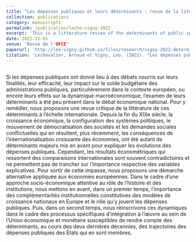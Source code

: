 ```yaml
---
title: "Les dépenses publiques et leurs déterminants : revue de la litétrature et mise en perspective dans le contexte institutionnel européen"
collection: publications
category: manuscripts
permalink: /publication/leche-vigny-2022
excerpt: 'This is a litterature review of the determinants of public spendings.'
date: 2022-12-01
venue: 'Revue de l'OFCE'
paperurl: 'http://leo-vigny.github.io/files/research/vigny-2022-determinant.pdf'
citation: 'Lechevalier, Arnaud et Vigny, Leo. (2022). "Les dépenses publiques et leurs déterminants : revue de la litétrature et mise en perspective dans le contexte institutionnel européen".&quot; <i>Revue de l'OFCE 1</i>. 179(4), 49-101.'
---
```


<div style="display: flex; align-items: center;">
  <div>
    <p>Si les dépenses publiques ont donné lieu à des débats nourris sur leurs finalités, leur efficacité, leur impact sur le solde budgétaire des administrations publiques, particulièrement dans le contexte européen, ou encore leurs effets sur la dynamique macroéconomique, l’examen de leurs déterminants a été peu présent dans le débat économique national. Pour y remédier, nous proposons une revue critique de la littérature de ces déterminants à l’échelle internationale. Depuis la fin du XIXe siècle, la croissance économique, la configuration des systèmes politiques, le mouvement de démocratisation des sociétés et les demandes sociales conflictuelles qui en résultent, plus récemment, les conséquences de l’internationalisation croissante des économies, ont été autant de déterminants majeurs mis en avant pour expliquer les évolutions des dépenses publiques. Cependant, les résultats économétriques qui ressortent des comparaisons internationales sont souvent contradictoires et ne permettent pas de trancher sur l’importance respective des variables explicatives. Pour sortir de cette impasse, nous proposons une démarche alternative appliquée aux économies européennes. Dans le cadre d’une approche socio-économique attentive au rôle de l’histoire et des institutions, nous mettons en avant, dans un premier temps, l’importance des complémentarités institutionnelles constitutives des modèles de croissance nationaux en Europe et le rôle qu’y jouent les dépenses publiques. Puis, dans un second temps, nous réinscrivons ces dynamiques dans le cadre des processus spécifiques d’intégration à l’œuvre au sein de l’Union économique et monétaire susceptibles de rendre compte des déterminants, au cours des deux dernières décennies, des trajectoires des dépenses publiques des États qui en sont membres.</p>
  </div>
</div>